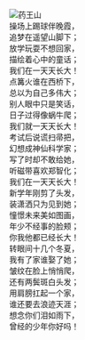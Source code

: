 ![药王山](http://img1.cache.netease.com/catchpic/0/05/057AA9A63A4A3B4F797CAD68CD1AAD3E.jpg)   
操场上踢球伴晚霞，   
追梦在遥望山脚下；   
放学玩耍不想回家，   
描绘着心中的童话；   
我们在一天天长大！   
点篝火谁在西桥下，   
总以为自己多伟大；   
别人眼中只是笑话，   
日子过得像蜗牛爬；   
我们就一天天长大！   
考试后说谎扫帚把，   
幻想成神仙科学家；   
写了时却不敢给她，   
听磁带喜欢郑智化；   
我们在一天天长大！   
新学年刚剪了头发，   
装潇洒只为见到她；   
憧憬未来美如图画，   
年少不经事的脸颊；   
你我他都已经长大！   
转眼间十几个冬夏，   
我有了家谁娶了她；   
皱纹在脸上悄悄爬，   
还有两鬓斑白头发；   
用肩膀扛起一个家，   
谁还要去浪迹天涯；   
想念你们泪如雨下，   
曾经的少年你好吗！   

